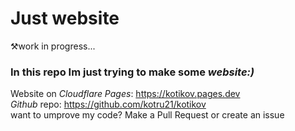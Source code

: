 # Just website
⚒️work in progress...
### In this repo Im just trying to make some *website:)*  
Website on _Cloudflare Pages_: https://kotikov.pages.dev <br>
_Github_ repo: https://github.com/kotru21/kotikov <br>
want to umprove my code? Make a Pull Request or create an issue
